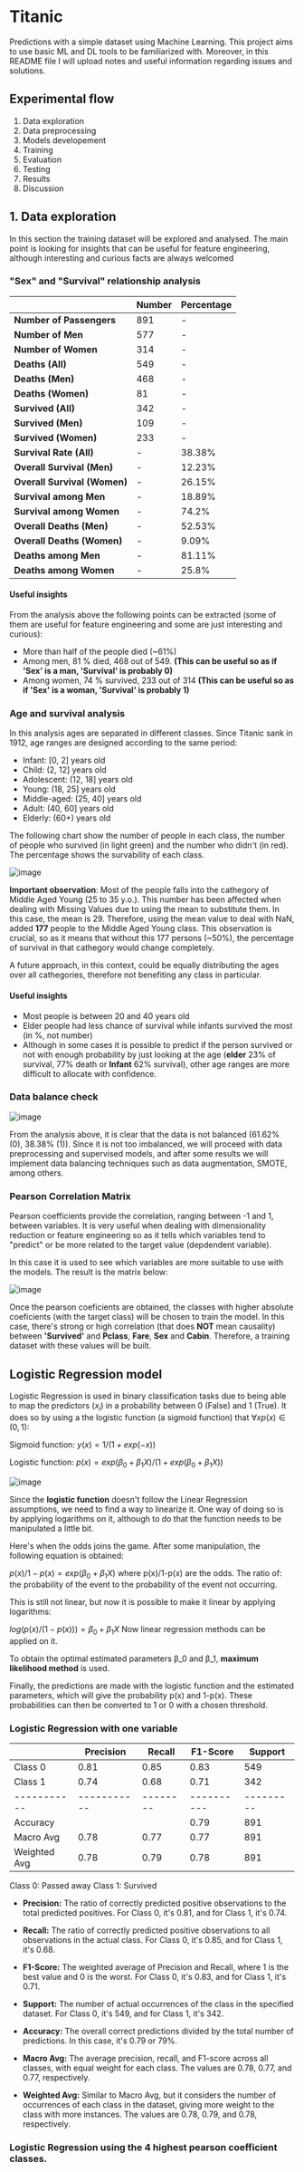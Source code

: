 # Titanic
Predictions with a simple dataset using Machine Learning. This project aims to use basic ML and DL tools to be familiarized with. Moreover, in this README file I will upload notes and useful information regarding issues and solutions.


## Experimental flow

1. Data exploration
2. Data preprocessing
3. Models developement
4. Training
5. Evaluation
6. Testing
7. Results
8. Discussion


## 1. Data exploration

In this section the training dataset will be explored and analysed. The main point is looking for insights that can be useful for feature engineering, although interesting and curious facts are always welcomed

### "Sex" and "Survival" relationship analysis


|                         | Number | Percentage |
|-------------------------|--------|------------|
| **Number of Passengers** | 891    |    -        |
| **Number of Men**        | 577    |   -         |
| **Number of Women**      | 314    |      -      |
| **Deaths (All)**         | 549    |     -       |
| **Deaths (Men)**         | 468    |     -       |
| **Deaths (Women)**       | 81     |      -      |
| **Survived (All)**       | 342    |       -     |
| **Survived (Men)**       | 109    |       -     |
| **Survived (Women)**     | 233    |      -      |
| **Survival Rate (All)**  | -      | 38.38%     |
| **Overall Survival (Men)**| -     | 12.23%     |
| **Overall Survival (Women)**| -   | 26.15%     |
| **Survival among Men**   | -      | 18.89%     |
| **Survival among Women** | -      | 74.2%      |
| **Overall Deaths (Men)** | -      | 52.53%     |
| **Overall Deaths (Women)**| -    | 9.09%       |
| **Deaths among Men**     | -      | 81.11%     |
| **Deaths among Women**   | -      | 25.8%      |



#### Useful insights

From the analysis above the following points can be extracted (some of them are useful for feature engineering and some are just interesting and curious):

- More than half of the people died (~61%)
- Among men, 81 % died, 468 out of 549. **(This can be useful so as if 'Sex' is a man, 'Survival' is probably 0)**
- Among women, 74 % survived, 233 out of 314 **(This can be useful so as if 'Sex' is a woman, 'Survival' is probably 1)**

### Age and survival analysis

In this analysis ages are separated in different classes. Since Titanic sank in 1912, age ranges are designed according to the same period:

- Infant: [0, 2] years old
- Child: (2, 12] years old
- Adolescent: (12, 18] years old
- Young: (18, 25] years old
- Middle-aged: (25, 40] years old
- Adult: (40, 60] years old 
- Elderly: (60+) years old



The following chart show the number of people in each class, the number of people who survived (in light green) and the number who didn't (in red). The percentage shows the survability of each class.

![image](https://github.com/BakiRhina/Titanic/assets/108484177/a5953e0a-e20e-43e2-bcf2-250771eaf42a)

**Important observation**: Most of the people falls into the cathegory of Middle Aged Young (25 to 35 y.o.). This number has been affected when dealing with Missing Values due to using the mean to substitute them. In this case, the mean is 29. Therefore, using the mean value to deal with NaN, added **177** people to the Middle Aged Young class. This observation is crucial, so as it means that without this 177 persons (~50%), the percentage of survival in that cathegory would change completely.

A future approach, in this context, could be equally distributing the ages over all cathegories, therefore not benefiting any class in particular.


#### Useful insights


- Most people is between 20 and 40 years old
- Elder people had less chance of survival while infants survived the most (in %, not number)
- Although in some cases it is possible to predict if the person survived or not with enough probability by just looking at the age (**elder** 23% of survival, 77% death or **Infant** 62% survival), other age ranges are more difficult to allocate with confidence.


### Data balance check

![image](https://github.com/BakiRhina/Titanic/assets/108484177/0610eca0-5a86-4a35-9715-817ef15cdcf7)


From the analysis above, it is clear that the data is not balanced (61.62% (0), 38.38% (1)). Since it is not too imbalanced, we will proceed with data preprocessing and supervised models, and after some results we will implement data balancing techniques such as data augmentation, SMOTE, among others.

### Pearson Correlation Matrix

Pearson coefficients provide the correlation, ranging between -1 and 1, between variables. It is very useful when dealing with dimensionality reduction or feature engineering so as it tells which variables tend to "predict" or be more related to the target value (depdendent variable).

In this case it is used to see which variables are more suitable to use with the models. The result is the matrix below:


![image](https://github.com/BakiRhina/Titanic/assets/108484177/94414a69-c7bc-4df0-aa75-015133f639f5)


Once the pearson coeficients are obtained, the classes with higher absolute coeficients (with the target class) will be chosen to train the model. In this case, there's strong or high correlation (that does **NOT** mean causality) between **'Survived'** and **Pclass**, **Fare**, **Sex** and **Cabin**. Therefore, a training dataset with these values will be built.


## Logistic Regression model

Logistic Regression is used in binary classification tasks due to being able to map the predictors ($x_i$) in a probability between 0 (False) and 1 (True). It does so by using a the logistic function (a sigmoid function) that $∀x p(x) ∈ (0,1)$:

Sigmoid function: $y(x)=1/(1+exp(-x))$

Logistic function: $p(x)=exp(β_0+β_1X)/(1+exp(β_0+β_1X))$

![image](https://github.com/BakiRhina/Titanic/assets/108484177/38c4ac16-4e9c-40c2-b28a-26c9f88fa696)


Since the **logistic function** doesn't follow the Linear Regression assumptions, we need to find a way to linearize it. One way of doing so is by applying logarithms on it, although to do that the function needs to be manipulated a little bit.

Here's when the odds joins the game. After some manipulation, the following equation is obtained:

$p(x)/1-p(x)=exp(β_0+β_1X)$ where p(x)/1-p(x) are the odds. The ratio of: the probability of the event to the probability of the event not occurring.

This is still not linear, but now it is possible to make it linear by applying logarithms:

$log(p(x)/(1-p(x)))=β_0+β_1X$ Now linear regression methods can be applied on it.

To obtain the optimal estimated parameters β_0 and β_1, **maximum likelihood method** is used.

Finally, the predictions are made with the logistic function and the estimated parameters, which will give the probability p(x) and 1-p(x). These probabilities can then be converted to 1 or 0 with a chosen threshold.

### Logistic Regression with one variable



|           | Precision | Recall | F1-Score | Support |
|-----------|-----------|--------|----------|---------|
| Class 0   |   0.81    |  0.85  |   0.83   |   549   |
| Class 1   |   0.74    |  0.68  |   0.71   |   342   |
|-----------|-----------|--------|----------|---------|
| Accuracy  |           |        |   0.79   |   891   |
| Macro Avg |   0.78    |  0.77  |   0.77   |   891   |
| Weighted Avg | 0.78  |  0.79  |   0.78   |   891   |

Class 0: Passed away
Class 1: Survived

- **Precision:** The ratio of correctly predicted positive observations to the total predicted positives. For Class 0, it's 0.81, and for Class 1, it's 0.74.

- **Recall:** The ratio of correctly predicted positive observations to all observations in the actual class. For Class 0, it's 0.85, and for Class 1, it's 0.68.

- **F1-Score:** The weighted average of Precision and Recall, where 1 is the best value and 0 is the worst. For Class 0, it's 0.83, and for Class 1, it's 0.71.

- **Support:** The number of actual occurrences of the class in the specified dataset. For Class 0, it's 549, and for Class 1, it's 342.

- **Accuracy:** The overall correct predictions divided by the total number of predictions. In this case, it's 0.79 or 79%.

- **Macro Avg:** The average precision, recall, and F1-score across all classes, with equal weight for each class. The values are 0.78, 0.77, and 0.77, respectively.

- **Weighted Avg:** Similar to Macro Avg, but it considers the number of occurrences of each class in the dataset, giving more weight to the class with more instances. The values are 0.78, 0.79, and 0.78, respectively.


### Logistic Regression using the 4 highest pearson coefficient classes.




